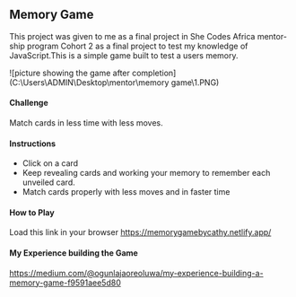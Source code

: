 ## Memory Game

This project was given to me as a final project in She Codes Africa mentor-ship program Cohort 2 as a final project to test my knowledge of JavaScript.This is a simple game built to test a users memory.

![picture showing the game after completion](C:\Users\ADMIN\Desktop\mentor\memory game\1.PNG)

#### Challenge

Match cards in less time with less moves.

#### Instructions

- Click on a card
- Keep revealing cards and working your memory to remember each unveiled card.
- Match cards properly with less moves and in faster time

#### How to Play

Load this link in your browser https://memorygamebycathy.netlify.app/

#### My Experience building the Game

https://medium.com/@ogunlajaoreoluwa/my-experience-building-a-memory-game-f9591aee5d80
